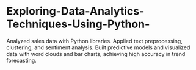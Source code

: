 # Exploring-Data-Analytics-Techniques-Using-Python-
Analyzed sales data with Python libraries. Applied text preprocessing, clustering, and sentiment analysis. Built predictive models and visualized data with word clouds and bar charts, achieving high accuracy in trend forecasting.
